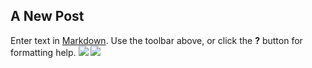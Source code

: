 ## A New Post

Enter text in [Markdown](http://daringfireball.net/projects/markdown/). Use the toolbar above, or click the **?** button for formatting help.
![](//1093899_583151541726136_763496220_o.png)
![](//1093899_583151541726136_763496220_o.png)